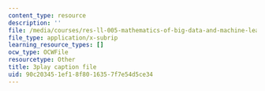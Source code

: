 ```yaml
---
content_type: resource
description: ''
file: /media/courses/res-ll-005-mathematics-of-big-data-and-machine-learning-january-iap-2020/90c203451ef18f8016357f7e54d5ce34_5RqTJWf1l_A.srt
file_type: application/x-subrip
learning_resource_types: []
ocw_type: OCWFile
resourcetype: Other
title: 3play caption file
uid: 90c20345-1ef1-8f80-1635-7f7e54d5ce34
---
```

